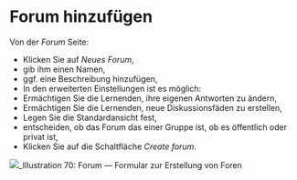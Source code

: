 
# Forum hinzufügen

Von der _Forum_ Seite:

* Klicken Sie auf _Neues Forum_,
* gib ihm einen Namen,
* ggf. eine Beschreibung hinzufügen,
* In den erweiterten Einstellungen ist es möglich:
 * Ermächtigen Sie die Lernenden, ihre eigenen Antworten zu ändern,
 * Ermächtigen Sie die Lernenden, neue Diskussionsfäden zu erstellen,
 * Legen Sie die Standardansicht fest,
 * entscheiden, ob das Forum das einer Gruppe ist, ob es öffentlich oder privat ist,
* Klicken Sie auf die Schaltfläche _Create forum_.

![](../../.gitbook/assets/graphics4.png)_Illustration 70: Forum — Formular zur Erstellung von Foren